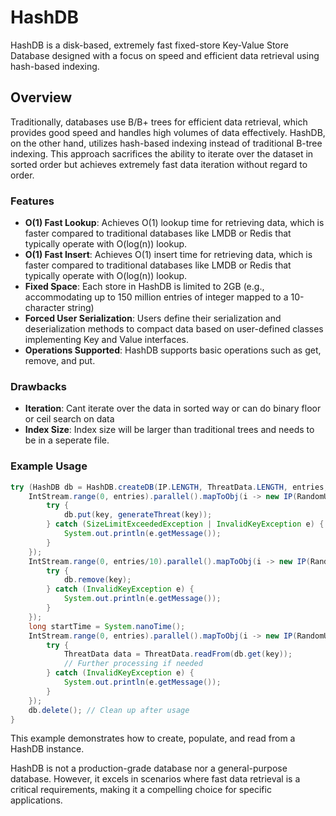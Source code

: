 # HashDB

HashDB is a disk-based, extremely fast fixed-store Key-Value Store Database designed with a focus on speed and efficient data retrieval using hash-based indexing.

## Overview

Traditionally, databases use B/B+ trees for efficient data retrieval, which provides good speed and handles high volumes of data effectively. HashDB, on the other hand, utilizes hash-based indexing instead of traditional B-tree indexing. This approach sacrifices the ability to iterate over the dataset in sorted order but achieves extremely fast data iteration without regard to order.

### Features

- **O(1) Fast Lookup**: Achieves O(1) lookup time for retrieving data, which is faster compared to traditional databases like LMDB or Redis that typically operate with O(log(n)) lookup.
-  **O(1) Fast Insert**: Achieves O(1) insert time for retrieving data, which is faster compared to traditional databases like LMDB or Redis that typically operate with O(log(n)) lookup.
- **Fixed Space**: Each store in HashDB is limited to 2GB (e.g., accommodating up to 150 million entries of integer mapped to a 10-character string)
- **Forced User Serialization**: Users define their serialization and deserialization methods to compact data based on user-defined classes implementing Key and Value interfaces.
- **Operations Supported**: HashDB supports basic operations such as get, remove, and put.

### Drawbacks
- **Iteration**: Cant iterate over the data in sorted way or can do binary floor or ceil search on data
- **Index Size**: Index size will be larger than traditional trees and needs to be in a seperate file.


### Example Usage

```java
try (HashDB db = HashDB.createDB(IP.LENGTH, ThreatData.LENGTH, entries, loadFactor, "ThreatTest")) {
    IntStream.range(0, entries).parallel().mapToObj(i -> new IP(RandomUtil.generateRandomIP())).forEach(key -> {
        try {
            db.put(key, generateThreat(key));
        } catch (SizeLimitExceededException | InvalidKeyException e) {
            System.out.println(e.getMessage());
        }
    });
    IntStream.range(0, entries/10).parallel().mapToObj(i -> new IP(RandomUtil.generateRandomIP())).forEach(key -> {
        try {
            db.remove(key);
        } catch (InvalidKeyException e) {
            System.out.println(e.getMessage());
        }
    });
    long startTime = System.nanoTime();
    IntStream.range(0, entries).parallel().mapToObj(i -> new IP(RandomUtil.generateRandomIP())).forEach(key -> {
        try {
            ThreatData data = ThreatData.readFrom(db.get(key));
            // Further processing if needed
        } catch (InvalidKeyException e) {
            System.out.println(e.getMessage());
        }
    });
    db.delete(); // Clean up after usage
}
```
This example demonstrates how to create, populate, and read from a HashDB instance.

HashDB is not a production-grade database nor a general-purpose database. However, it excels in scenarios where fast data retrieval is a critical requirements, making it a compelling choice for specific applications.
